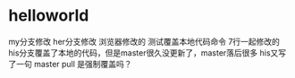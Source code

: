 # helloworld

my分支修改
her分支修改
浏览器修改的
测试覆盖本地代码命令 7行一起修改的
his分支覆盖了本地的代码，但是master很久没更新了，master落后很多
his又写了一句
master pull 是强制覆盖吗？

